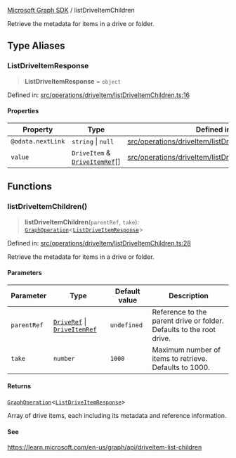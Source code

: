 [Microsoft Graph SDK](README.md) / listDriveItemChildren

Retrieve the metadata for items in a drive or folder.

## Type Aliases

### ListDriveItemResponse

> **ListDriveItemResponse** = `object`

Defined in: [src/operations/driveItem/listDriveItemChildren.ts:16](https://github.com/Future-Secure-AI/microsoft-graph/blob/main/src/operations/driveItem/listDriveItemChildren.ts#L16)

#### Properties

| Property | Type | Defined in |
| ------ | ------ | ------ |
| <a id="odatanextlink"></a> `@odata.nextLink` | `string` \| `null` | [src/operations/driveItem/listDriveItemChildren.ts:18](https://github.com/Future-Secure-AI/microsoft-graph/blob/main/src/operations/driveItem/listDriveItemChildren.ts#L18) |
| <a id="value"></a> `value` | `DriveItem` & [`DriveItemRef`](DriveItemRef.md#driveitemref)[] | [src/operations/driveItem/listDriveItemChildren.ts:17](https://github.com/Future-Secure-AI/microsoft-graph/blob/main/src/operations/driveItem/listDriveItemChildren.ts#L17) |

## Functions

### listDriveItemChildren()

> **listDriveItemChildren**(`parentRef`, `take`): [`GraphOperation`](GraphOperation.md#graphoperation)\<[`ListDriveItemResponse`](#listdriveitemresponse)\>

Defined in: [src/operations/driveItem/listDriveItemChildren.ts:28](https://github.com/Future-Secure-AI/microsoft-graph/blob/main/src/operations/driveItem/listDriveItemChildren.ts#L28)

Retrieve the metadata for items in a drive or folder.

#### Parameters

| Parameter | Type | Default value | Description |
| ------ | ------ | ------ | ------ |
| `parentRef` | [`DriveRef`](DriveRef.md#driveref) \| [`DriveItemRef`](DriveItemRef.md#driveitemref) | `undefined` | Reference to the parent drive or folder. Defaults to the root drive. |
| `take` | `number` | `1000` | Maximum number of items to retrieve. Defaults to 1000. |

#### Returns

[`GraphOperation`](GraphOperation.md#graphoperation)\<[`ListDriveItemResponse`](#listdriveitemresponse)\>

Array of drive items, each including its metadata and reference information.

#### See

https://learn.microsoft.com/en-us/graph/api/driveitem-list-children
